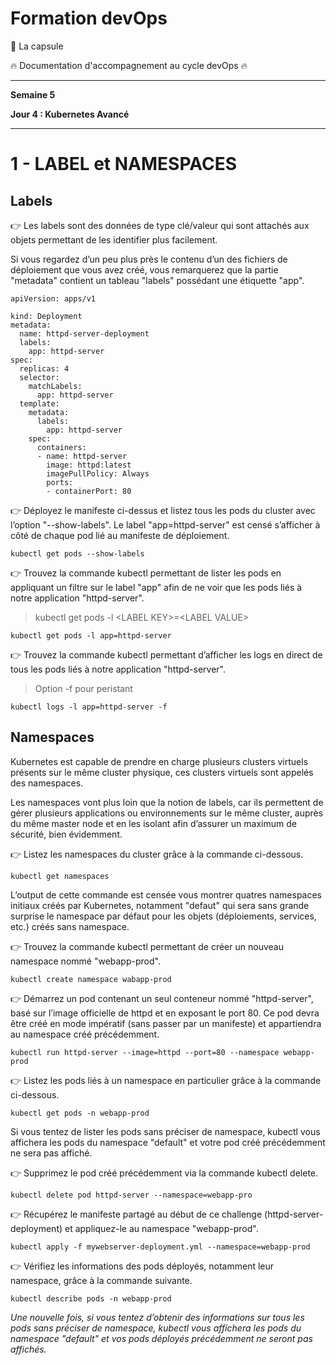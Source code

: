 # Formation devOps

:pill: La capsule

:fire:  Documentation d'accompagnement au cycle devOps :fire:

---

**Semaine 5**

**Jour 4 : Kubernetes Avancé**

---

# 1 - LABEL et NAMESPACES


## Labels

👉 Les labels sont des données de type clé/valeur qui sont attachés aux objets permettant de les identifier plus facilement.

Si vous regardez d’un peu plus près le contenu d’un des fichiers de déploiement que vous avez créé, vous remarquerez que la partie "metadata" contient un tableau "labels" possédant une étiquette "app".

```
apiVersion: apps/v1

kind: Deployment
metadata:
  name: httpd-server-deployment
  labels:
    app: httpd-server
spec:
  replicas: 4
  selector:
    matchLabels:
      app: httpd-server
  template:
    metadata:
      labels:
        app: httpd-server
    spec:
      containers:
      - name: httpd-server
        image: httpd:latest
        imagePullPolicy: Always
        ports:
        - containerPort: 80
```

👉 Déployez le manifeste ci-dessus et listez tous les pods du cluster avec l’option "--show-labels".
Le label "app=httpd-server" est censé s’afficher à côté de chaque pod lié au manifeste de déploiement.

```
kubectl get pods --show-labels
```

👉 Trouvez la commande kubectl permettant de lister les pods en appliquant un filtre sur le label "app" afin de ne voir que les pods liés à notre application "httpd-server".

> kubectl get pods -l \<LABEL KEY\>=\<LABEL VALUE\>

```
kubectl get pods -l app=httpd-server
```

👉 Trouvez la commande kubectl permettant d’afficher les logs en direct de tous les pods liés à notre application "httpd-server".

> Option -f pour peristant

```
kubectl logs -l app=httpd-server -f
```

## Namespaces

Kubernetes est capable de prendre en charge plusieurs clusters virtuels présents sur le même cluster physique, ces clusters virtuels sont appelés des namespaces.

Les namespaces vont plus loin que la notion de labels, car ils permettent de gérer plusieurs applications ou environnements sur le même cluster, auprès du même master node et en les isolant afin d’assurer un maximum de sécurité, bien évidemment.

👉 Listez les namespaces du cluster grâce à la commande ci-dessous.

```
kubectl get namespaces
```

L’output de cette commande est censée vous montrer quatres namespaces initiaux créés par Kubernetes, notamment "defaut" qui sera sans grande surprise le namespace par défaut pour les objets (déploiements, services, etc.) créés sans namespace.

👉 Trouvez la commande kubectl permettant de créer un nouveau namespace nommé "webapp-prod".

```
kubectl create namespace wabapp-prod
```


👉 Démarrez un pod contenant un seul conteneur nommé "httpd-server", basé sur l’image officielle de httpd et en exposant le port 80.
Ce pod devra être créé en mode impératif (sans passer par un manifeste) et appartiendra au namespace créé précédemment.

```
kubectl run httpd-server --image=httpd --port=80 --namespace webapp-prod
```

👉 Listez les pods liés à un namespace en particulier grâce à la commande ci-dessous.

```
kubectl get pods -n webapp-prod
```

Si vous tentez de lister les pods sans préciser de namespace, kubectl vous affichera les pods du namespace "default" et votre pod créé précédemment ne sera pas affiché.

👉 Supprimez le pod créé précédemment via la commande kubectl delete.

```
kubectl delete pod httpd-server --namespace=webapp-pro
```

👉 Récupérez le manifeste partagé au début de ce challenge (httpd-server-deployment) et appliquez-le au namespace "webapp-prod".

```
kubectl apply -f mywebserver-deployment.yml --namespace=webapp-prod
```

👉 Vérifiez les informations des pods déployés, notamment leur namespace, grâce à la commande suivante.

```
kubectl describe pods -n webapp-prod
```

_Une nouvelle fois, si vous tentez d’obtenir des informations sur tous les pods sans préciser de namespace, kubectl vous affichera les pods du namespace "default" et vos pods déployés précédemment ne seront pas affichés._
